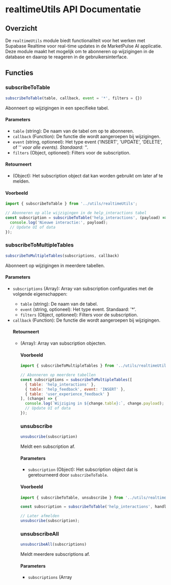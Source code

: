 # realtimeUtils API Documentatie

## Overzicht

De `realtimeUtils` module biedt functionaliteit voor het werken met Supabase Realtime voor real-time updates in de MarketPulse AI applicatie. Deze module maakt het mogelijk om te abonneren op wijzigingen in de database en daarop te reageren in de gebruikersinterface.

## Functies

### subscribeToTable

```javascript
subscribeToTable(table, callback, event = '*', filters = {})
```

Abonneert op wijzigingen in een specifieke tabel.

#### Parameters

- `table` (string): De naam van de tabel om op te abonneren.
- `callback` (Function): De functie die wordt aangeroepen bij wijzigingen.
- `event` (string, optioneel): Het type event ('INSERT', 'UPDATE', 'DELETE', of '*' voor alle events). Standaard: '*'.
- `filters` (Object, optioneel): Filters voor de subscription.

#### Retourneert

- (Object): Het subscription object dat kan worden gebruikt om later af te melden.

#### Voorbeeld

```javascript
import { subscribeToTable } from '../utils/realtimeUtils';

// Abonneren op alle wijzigingen in de help_interactions tabel
const subscription = subscribeToTable('help_interactions', (payload) => {
  console.log('Nieuwe interactie:', payload);
  // Update UI of data
});
```

### subscribeToMultipleTables

```javascript
subscribeToMultipleTables(subscriptions, callback)
```

Abonneert op wijzigingen in meerdere tabellen.

#### Parameters

- `subscriptions` (Array<Object>): Array van subscription configuraties met de volgende eigenschappen:
  - `table` (string): De naam van de tabel.
  - `event` (string, optioneel): Het type event. Standaard: '*'.
  - `filters` (Object, optioneel): Filters voor de subscription.
- `callback` (Function): De functie die wordt aangeroepen bij wijzigingen.

#### Retourneert

- (Array<Object>): Array van subscription objecten.

#### Voorbeeld

```javascript
import { subscribeToMultipleTables } from '../utils/realtimeUtils';

// Abonneren op meerdere tabellen
const subscriptions = subscribeToMultipleTables([
  { table: 'help_interactions' },
  { table: 'help_feedback', event: 'INSERT' },
  { table: 'user_experience_feedback' }
], (change) => {
  console.log(`Wijziging in ${change.table}:`, change.payload);
  // Update UI of data
});
```

### unsubscribe

```javascript
unsubscribe(subscription)
```

Meldt een subscription af.

#### Parameters

- `subscription` (Object): Het subscription object dat is geretourneerd door `subscribeToTable`.

#### Voorbeeld

```javascript
import { subscribeToTable, unsubscribe } from '../utils/realtimeUtils';

const subscription = subscribeToTable('help_interactions', handleChange);

// Later afmelden
unsubscribe(subscription);
```

### unsubscribeAll

```javascript
unsubscribeAll(subscriptions)
```

Meldt meerdere subscriptions af.

#### Parameters

- `subscriptions` (Array<Object>): Array van subscription objecten.

#### Voorbeeld

```javascript
import { subscribeToMultipleTables, unsubscribeAll } from '../utils/realtimeUtils';

const subscriptions = subscribeToMultipleTables([
  { table: 'help_interactions' },
  { table: 'help_feedback' }
], handleChange);

// Later alle subscriptions afmelden
unsubscribeAll(subscriptions);
```

## Gebruik in Componenten

De realtimeUtils worden typisch gebruikt in combinatie met React componenten. Hier is een voorbeeld van hoe je deze utils kunt gebruiken in een component:

```jsx
import React, { useEffect, useState } from 'react';
import { subscribeToTable, unsubscribe } from '../utils/realtimeUtils';

const RealTimeComponent = () => {
  const [data, setData] = useState([]);
  const [subscription, setSubscription] = useState(null);
  
  useEffect(() => {
    // Abonneren op wijzigingen
    const sub = subscribeToTable('help_interactions', (payload) => {
      // Update de state wanneer er nieuwe data binnenkomt
      if (payload.eventType === 'INSERT') {
        setData(prevData => [...prevData, payload.new]);
      }
    });
    
    setSubscription(sub);
    
    // Cleanup bij unmount
    return () => {
      if (subscription) {
        unsubscribe(subscription);
      }
    };
  }, []);
  
  return (
    <div>
      {/* Render data */}
    </div>
  );
};
```

## Integratie met RealtimeProvider

Voor een meer gestructureerde aanpak wordt aanbevolen om de `RealtimeProvider` component te gebruiken, die een React Context biedt voor het beheren van real-time updates in de hele applicatie.

```jsx
import { RealtimeProvider, useRealtime } from '../components/help/dashboard/RealtimeProvider';

// In je app of pagina component
const App = () => {
  return (
    <RealtimeProvider onUpdate={handleUpdate}>
      <Dashboard />
    </RealtimeProvider>
  );
};

// In een child component
const Dashboard = () => {
  const { isRealtime, enableRealtime, disableRealtime, refreshData } = useRealtime();
  
  return (
    <div>
      <button onClick={isRealtime ? disableRealtime : enableRealtime}>
        {isRealtime ? 'Schakel real-time uit' : 'Schakel real-time in'}
      </button>
      {/* Rest van de component */}
    </div>
  );
};
```
